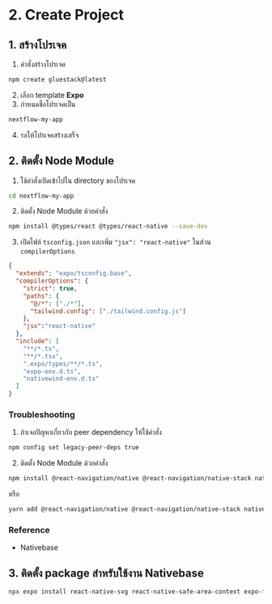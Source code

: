
# 2. Create Project

## 1. สร้างโปรเจค 
1. คำสั่งสร้างโปรเจค
```bash
npm create gluestack@latest
```
2. เลือก template **Expo**
3. กำหนดชื่อโปรเจคเป็น

```bash
nextflow-my-app
```

4. รอให้โปรเจคสร้างเสร็จ


## 2. ติดตั้ง Node Module 

1. ใช้คำสั่งเปิดเข้าไปใน directory ของโปรเจค
```bash
cd nextflow-my-app
```

2. ติดตั้ง Node Module ด้วยคำสั่ง
```bash
npm install @types/react @types/react-native --save-dev
```

3. เปิดไฟล์ `tsconfig.json` และเพิ่ม `"jsx": "react-native"` ในส่วน `compilerOptions`

```json
{
  "extends": "expo/tsconfig.base",
  "compilerOptions": {
    "strict": true,
    "paths": {
      "@/*": ["./*"],
      "tailwind.config": ["./tailwind.config.js"]
    },
    "jsx":"react-native"
  },
  "include": [
    "**/*.ts",
    "**/*.tsx",
    ".expo/types/**/*.ts",
    "expo-env.d.ts",
    "nativewind-env.d.ts"
  ]
}
```


### Troubleshooting

1. ถ้าเจอปัญหาเกี่ยวกับ peer dependency ให้ใช้คำสั่ง
```bash
npm config set legacy-peer-deps true  
```
2. ติดตั้ง Node Module ด้วยคำสั่ง
```bash
npm install @react-navigation/native @react-navigation/native-stack native-base
```

หรือ

```bash
yarn add @react-navigation/native @react-navigation/native-stack native-base
```

### Reference

- Nativebase

## 3. ติดตั้ง package สำหรับใช้งาน Nativebase 

```bash
npx expo install react-native-svg react-native-safe-area-context expo-font react-native-screens
```





